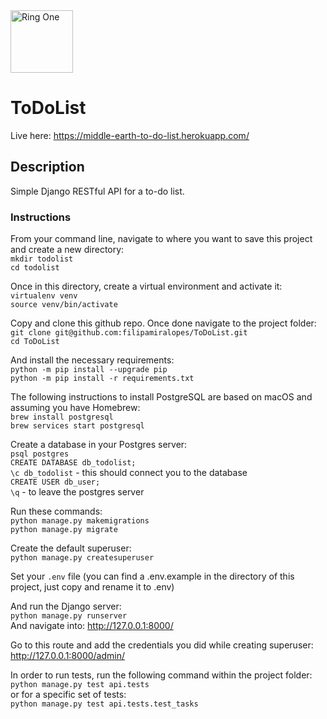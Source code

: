 <img src="https://www.devopsgroup.com/wp-content/uploads/2019/05/devopsgroup_devops_playbook_one_ring_001-03.svg" alt="Ring One" width="100"/>

# ToDoList

Live here: https://middle-earth-to-do-list.herokuapp.com/ 

## Description
Simple Django RESTful API for a to-do list.

### Instructions
From your command line, navigate to where you want to save this project and create a new directory:\
`mkdir todolist`\
`cd todolist`

Once in this directory, create a virtual environment and activate it:\
`virtualenv venv`\
`source venv/bin/activate`

Copy and clone this github repo. Once done navigate to the project folder:\
`git clone git@github.com:filipamiralopes/ToDoList.git`\
`cd ToDoList`

And install the necessary requirements:\
`python -m pip install --upgrade pip`\
`python -m pip install -r requirements.txt`

The following instructions to install PostgreSQL are based on macOS and assuming you have Homebrew:\
`brew install postgresql`\
`brew services start postgresql`

Create a database in your Postgres server:\
`psql postgres`\
`CREATE DATABASE db_todolist;`\
`\c db_todolist` - this should connect you to the database\
`CREATE USER db_user;`\
`\q` - to leave the postgres server

Run these commands:\
`python manage.py makemigrations`\
`python manage.py migrate`

Create the default superuser:\
`python manage.py createsuperuser`

Set your `.env` file (you can find a .env.example in the directory of this project, just copy and rename it to .env)

And run the Django server:\
`python manage.py runserver`\
And navigate into: http://127.0.0.1:8000/

Go to this route and add the credentials you did while creating superuser:
http://127.0.0.1:8000/admin/

In order to run tests, run the following command within the project folder:\
`python manage.py test api.tests`\
or for a specific set of tests:\
`python manage.py test api.tests.test_tasks`
